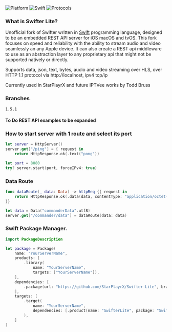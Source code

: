 ![Platform](https://img.shields.io/badge/Platform-iOS%20macOS%20tvOS-4BC51D.svg?style=flat)
![Swift](https://img.shields.io/badge/Swift-5.1-4BC51D.svg?style=flat)
![Protocols](https://img.shields.io/badge/Protocols-HTTP%201.1-4BC51D.svg?style=flat)


### What is Swifter Lite?

Unofficial fork of Swifter written in [Swift](https://developer.apple.com/swift/) programming language, designed to be an embedded REST API server for iOS macOS and tvOS. This fork focuses on speed and reliability with the ability to stream audio and video seamlessly an any Apple device. It can also create a REST api middleware to use as an abstraction layer to any proprietary api that might not be supported natively or directly.

Supports data, json, text, bytes, audio and video streaming over HLS, over HTTP 1.1 protocol via http://localhost, ipv4 tcp/ip

Currently used in StarPlayrX and future IPTVee works by Todd Bruss

### Branches
`1.5.1`

#### To Do REST API examples to be expanded

### How to start server with 1 route and select its port
```swift
let server = HttpServer()
server.get["/ping"] = { request in
    return HttpResponse.ok(.text("pong"))

let port = 8080
try? server.start(port, forceIPv4: true)
```

### Data Route
```swift
func dataRoute(_ data: Data) -> httpReq {{ request in
    return HttpResponse.ok(.data(data, contentType: "application/octet-stream"))
}}

let data = Data("commanderData".utf8)
server.get["/commander/data"] = dataRoute(data: data)
```

### Swift Package Manager.
```swift
import PackageDescription

let package = Package(
    name: "YourServerName",
    products: [
        .library(
            name: "YourServerName",
            targets: ["YourServerName"]),
    ],
    dependencies: [
        .package(url: "https://github.com/StarPlayrX/Swifter-Lite", branch: "1.5.1")
    ],
    targets: [
        .target(
            name: "YourServerName",
            dependencies: [.product(name: "SwifterLite", package: "Swifter-Lite")]
        ),
    ]
)
```
